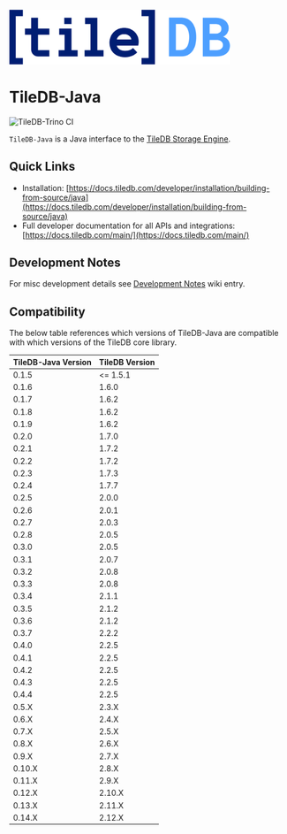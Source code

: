 <a href="https://tiledb.com"><img src="https://github.com/TileDB-Inc/TileDB/raw/dev/doc/source/_static/tiledb-logo_color_no_margin_@4x.png" alt="TileDB logo" width="400"></a>

# TileDB-Java
![TileDB-Trino CI](https://github.com/TileDB-Inc/TileDB-Java/actions/workflows/github_actions.yml/badge.svg)

`TileDB-Java` is a Java interface to the [TileDB Storage Engine](https://github.com/TileDB-Inc/TileDB).

## Quick Links

- Installation: [https://docs.tiledb.com/developer/installation/building-from-source/java](https://docs.tiledb.com/developer/installation/building-from-source/java)
- Full developer documentation for all APIs and integrations: [https://docs.tiledb.com/main/](https://docs.tiledb.com/main/)

## Development Notes

For misc development details see [Development Notes](https://github.com/TileDB-Inc/TileDB-Java/wiki/Developer-Notes) wiki entry.

## Compatibility

The below table references which versions of TileDB-Java are compatible with which versions of the TileDB core library.

| TileDB-Java Version | TileDB Version |
|---------------------|----------------|
| 0.1.5               | <= 1.5.1       |
| 0.1.6               | 1.6.0          |
| 0.1.7               | 1.6.2          |
| 0.1.8               | 1.6.2          |
| 0.1.9               | 1.6.2          |
| 0.2.0               | 1.7.0          |
| 0.2.1               | 1.7.2          |
| 0.2.2               | 1.7.2          |
| 0.2.3               | 1.7.3          |
| 0.2.4               | 1.7.7          |
| 0.2.5               | 2.0.0          |
| 0.2.6               | 2.0.1          |
| 0.2.7               | 2.0.3          |
| 0.2.8               | 2.0.5          |
| 0.3.0               | 2.0.5          |
| 0.3.1               | 2.0.7          |
| 0.3.2               | 2.0.8          |
| 0.3.3               | 2.0.8          |
| 0.3.4               | 2.1.1          |
| 0.3.5               | 2.1.2          |
| 0.3.6               | 2.1.2          |
| 0.3.7               | 2.2.2          |
| 0.4.0               | 2.2.5          |
| 0.4.1               | 2.2.5          |
| 0.4.2               | 2.2.5          |
| 0.4.3               | 2.2.5          |
| 0.4.4               | 2.2.5          |
| 0.5.X               | 2.3.X          |
| 0.6.X               | 2.4.X          |
| 0.7.X               | 2.5.X          |
| 0.8.X               | 2.6.X          |
| 0.9.X               | 2.7.X          |
| 0.10.X              | 2.8.X          |
| 0.11.X              | 2.9.X          |
| 0.12.X              | 2.10.X         |
| 0.13.X              | 2.11.X         |
| 0.14.X              | 2.12.X         |

